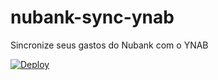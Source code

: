 # nubank-sync-ynab
Sincronize seus gastos do Nubank com o YNAB

[![Deploy](https://www.herokucdn.com/deploy/button.svg)](https://heroku.com/deploy)